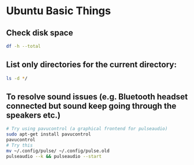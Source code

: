 # Ubuntu Basic Things

## Check disk space

```Bash
df -h --total
```

## List only directories for the current directory:

```Bash
ls -d */
```

## To resolve sound issues (e.g. Bluetooth headset connected but sound keep going through the speakers etc.)

```Bash
# Try using pavucontrol (a graphical frontend for pulseaudio)
sudo apt-get install pavucontrol
pavucontrol
# Try this
mv ~/.config/pulse/ ~/.config/pulse.old
pulseaudio --k && pulseaudio --start
```
